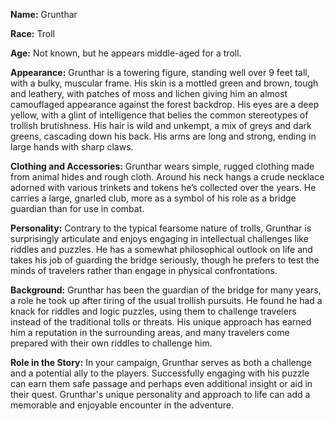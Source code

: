 **Name:** Grunthar

**Race:** Troll

**Age:** Not known, but he appears middle-aged for a troll.

**Appearance:**
Grunthar is a towering figure, standing well over 9 feet tall, with a bulky, muscular frame. His skin is a mottled green and brown, tough and leathery, with patches of moss and lichen giving him an almost camouflaged appearance against the forest backdrop. His eyes are a deep yellow, with a glint of intelligence that belies the common stereotypes of trollish brutishness. His hair is wild and unkempt, a mix of greys and dark greens, cascading down his back. His arms are long and strong, ending in large hands with sharp claws.

**Clothing and Accessories:**
Grunthar wears simple, rugged clothing made from animal hides and rough cloth. Around his neck hangs a crude necklace adorned with various trinkets and tokens he’s collected over the years. He carries a large, gnarled club, more as a symbol of his role as a bridge guardian than for use in combat.

**Personality:**
Contrary to the typical fearsome nature of trolls, Grunthar is surprisingly articulate and enjoys engaging in intellectual challenges like riddles and puzzles. He has a somewhat philosophical outlook on life and takes his job of guarding the bridge seriously, though he prefers to test the minds of travelers rather than engage in physical confrontations.

**Background:**
Grunthar has been the guardian of the bridge for many years, a role he took up after tiring of the usual trollish pursuits. He found he had a knack for riddles and logic puzzles, using them to challenge travelers instead of the traditional tolls or threats. His unique approach has earned him a reputation in the surrounding areas, and many travelers come prepared with their own riddles to challenge him.

**Role in the Story:**
In your campaign, Grunthar serves as both a challenge and a potential ally to the players. Successfully engaging with his puzzle can earn them safe passage and perhaps even additional insight or aid in their quest. Grunthar's unique personality and approach to life can add a memorable and enjoyable encounter in the adventure.
